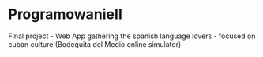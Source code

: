 # ProgramowanieII
Final project - Web App gathering the spanish language lovers - focused on cuban culture (Bodeguita del Medio online simulator)
